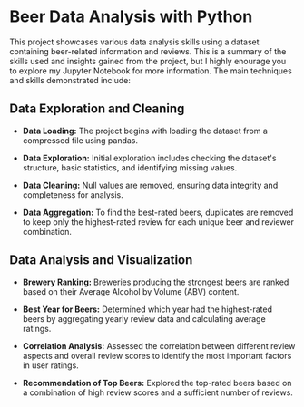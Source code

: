 # Beer Data Analysis with Python

This project showcases various data analysis skills using a dataset containing beer-related information and reviews. This is a summary of the skills used and insights gained from the project, but I highly enourage you to explore my Jupyter Notebook for more information. The main techniques and skills demonstrated include:

## Data Exploration and Cleaning

- **Data Loading:** The project begins with loading the dataset from a compressed file using pandas.
  
- **Data Exploration:** Initial exploration includes checking the dataset's structure, basic statistics, and identifying missing values.

- **Data Cleaning:** Null values are removed, ensuring data integrity and completeness for analysis.

- **Data Aggregation:** To find the best-rated beers, duplicates are removed to keep only the highest-rated review for each unique beer and reviewer combination.

## Data Analysis and Visualization

- **Brewery Ranking:** Breweries producing the strongest beers are ranked based on their Average Alcohol by Volume (ABV) content.

- **Best Year for Beers:** Determined which year had the highest-rated beers by aggregating yearly review data and calculating average ratings.

- **Correlation Analysis:** Assessed the correlation between different review aspects and overall review scores to identify the most important factors in user ratings.

- **Recommendation of Top Beers:** Explored the top-rated beers based on a combination of high review scores and a sufficient number of reviews.
